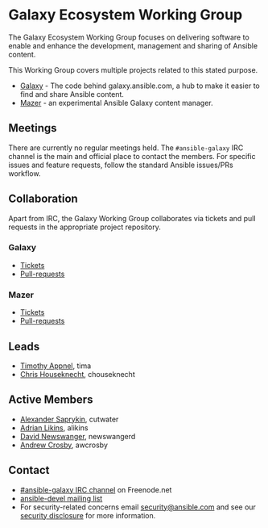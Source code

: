 # Galaxy Ecosystem Working Group

The Galaxy Ecosystem Working Group focuses on delivering software to enable and enhance the development, management and sharing of Ansible content.

This Working Group covers multiple projects related to this stated purpose.

* [Galaxy](https://github.com/ansible/galaxy) - The code behind galaxy.ansible.com, a hub to make it easier to find and share Ansible content.
* [Mazer](https://github.com/ansible/mazer) - an experimental Ansible Galaxy content manager.

## Meetings

There are currently no regular meetings held. The `#ansible-galaxy` IRC channel is the main and official place to contact the members. For specific issues and
feature requests, follow the standard Ansible issues/PRs workflow.

## Collaboration

Apart from IRC, the Galaxy Working Group collaborates via tickets and pull requests in the appropriate project repository.

### Galaxy

* [Tickets](https://github.com/ansible/galaxy/issues)
* [Pull-requests](https://github.com/ansible/galaxy/pulls)

### Mazer

* [Tickets](https://github.com/ansible/mazer/issues)
* [Pull-requests](https://github.com/ansible/mazer/pulls)

## Leads

* [Timothy Appnel](https://github.com/tima), tima
* [Chris Houseknecht](https://github.com/chouseknecht), chouseknecht

## Active Members
* [Alexander Saprykin](https://github.com/cutwater), cutwater
* [Adrian Likins](https://github.com/alikins), alikins
* [David Newswanger](https://github.com/newswangerd), newswangerd
* [Andrew Crosby](https://github.com/awcrosby), awcrosby


## Contact
* [#ansible-galaxy IRC channel](https://webchat.freenode.net/?channels=ansible-galaxy) on Freenode.net
* [ansible-devel mailing list](https://groups.google.com/forum/#!forum/ansible-devel)
* For security-related concerns email security@ansible.com and see our
    [security disclosure](https://www.ansible.com/security) for more information.
